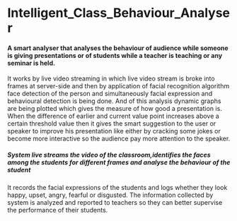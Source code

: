 # Intelligent_Class_Behaviour_Analyser
#### A smart analyser that analyses the behaviour of audience while someone is giving presentations or of students while a teacher is teaching or any seminar is held. 
It works by live video streaming in which live video stream is broke into frames at server-side and then by application of facial recognition algorithm face detection of the person and simultaneously facial expression and behavioural detection is being done. And of this analysis dynamic graphs are being plotted which gives the measure of how good a presentation is. When the difference of earlier and current value point increases above a certain threshold value then it gives the smart suggestion to the user or speaker to improve his presentation like either by cracking some jokes or become more interactive so the audience pay more attention to the speaker.
##### System live streams the video of the classroom,identifies the faces among the students for different frames and analyse the behaviour of the student
It records the facial expressions of the students and logs whether they look happy, upset, angry, fearful or disgusted. The information collected by system is analyzed and reported to teachers so they can better supervise the performance of their students.
